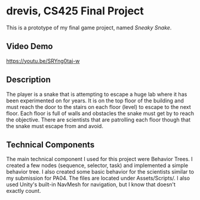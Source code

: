 # drevis, CS425 Final Project

This is a prototype of my final game project, named *Sneaky Snake*.

## Video Demo
https://youtu.be/SRYng0taj-w

## Description
The player is a snake that is attempting to escape a huge lab where it has been experimented on for years. It is on the top floor of the building and must reach the door to the stairs on each floor (level) to escape to the next floor. Each floor is full of walls and obstacles the snake must get by to reach the objective. There are scientists that are patrolling each floor though that the snake must escape from and avoid.

## Technical Components
The main technical component I used for this project were Behavior Trees. I created a few nodes (sequence, selector, task) and implemented a simple behavior tree. I also created some basic behavior for the scientists similar to my submission for PA04. The files are located under Assets/Scripts/.
I also used Unity's built-in NavMesh for navigation, but I know that doesn't exactly count.
